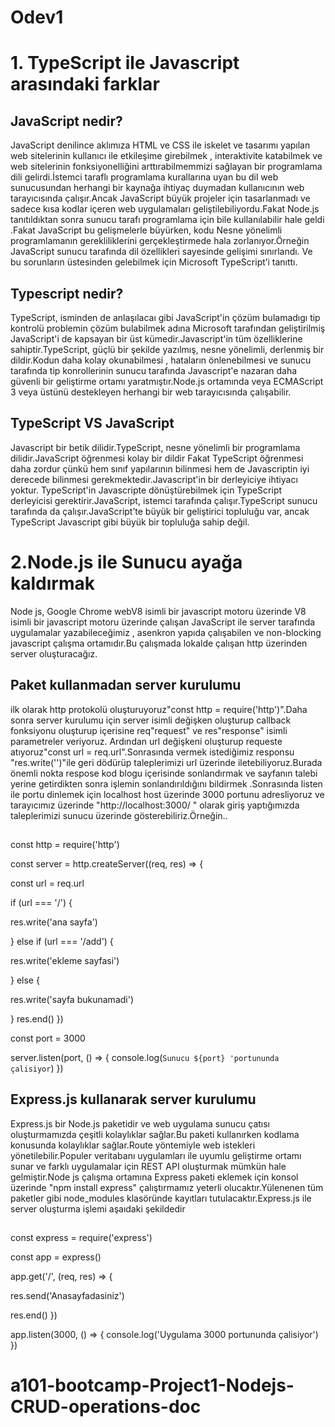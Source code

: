 # Odev1

# 1. TypeScript ile Javascript arasındaki farklar

## JavaScript nedir?

JavaScript denilince aklımıza HTML ve CSS ile iskelet ve tasarımı yapılan web sitelerinin kullanıcı ile etkileşime girebilmek , interaktivite katabilmek ve web sitelerinin fonksiyonelliğini arttırabilmemmizi sağlayan bir programlama dili gelirdi.İstemci taraflı programlama kurallarına uyan bu dil web sunucusundan herhangi bir kaynağa ihtiyaç duymadan kullanıcının web tarayıcısında çalışır.Ancak JavaScript büyük projeler için tasarlanmadı ve sadece kısa kodlar içeren web uygulamaları geliştilebiliyordu.Fakat Node.js tanıtıldıktan sonra sunucu tarafı programlama için bile kullanılabilir hale geldi .Fakat JavaScript bu gelişmelerle büyürken, kodu Nesne yönelimli programlamanın gerekliliklerini gerçekleştirmede hala zorlanıyor.Örneğin JavaScript sunucu tarafında dil özellikleri sayesinde gelişimi sınırlandı. Ve bu sorunların üstesinden gelebilmek için Microsoft TypeScript’i tanıttı.

## Typescript nedir?

TypeScript, isminden de anlaşılacaı gibi JavaScript'in çözüm bulamadıgı tip kontrolü problemin çözüm bulabilmek adına Microsoft tarafından geliştirilmiş JavaScript'i de kapsayan bir üst kümedir.Javascript'in tüm özelliklerine sahiptir.TypeScript, güçlü bir şekilde yazılmış, nesne yönelimli, derlenmiş bir dildir.Kodun daha kolay okunabilmesi , hataların önlenebilmesi ve sunucu tarafında tip konrollerinin sunucu tarafında Javascript'e nazaran daha güvenli bir geliştirme ortamı yaratmıştır.Node.js ortamında veya ECMAScript 3 veya üstünü destekleyen herhangi bir web tarayıcısında çalışabilir.

## TypeScript VS JavaScript

Javascript bir betik dilidir.TypeScript, nesne yönelimli bir programlama dilidir.JavaScript öğrenmesi kolay bir dildir Fakat TypeScript öğrenmesi daha zordur çünkü hem sınıf yapılarının bilinmesi hem de Javascriptin iyi derecede bilinmesi gerekmektedir.Javascript'in bir derleyiciye ihtiyacı yoktur. TypeScript'in Javascripte dönüştürebilmek için TypeScript derleyicisi gerektirir.JavaScript, istemci tarafında çalışır.TypeScript sunucu tarafında da çalışır.JavaScript’te büyük bir geliştirici topluluğu var, ancak TypeScript Javascript gibi büyük bir topluluğa sahip değil.

# 2.Node.js ile Sunucu ayağa kaldırmak

Node js, Google Chrome webV8 isimli bir javascript motoru üzerinde V8 isimli bir javascript motoru üzerinde çalışan JavaScript ile server tarafında uygulamalar yazabileceğimiz , asenkron yapıda çalışabilen ve non-blocking javascript çalışma ortamıdır.Bu çalışmada lokalde çalışan http üzerinden server oluşturacağız.

## Paket kullanmadan server kurulumu

ilk olarak http protokolü oluşturuyoruz"const http = require('http')".Daha sonra server kurulumu için server isimli değişken oluşturup callback fonksiyonu oluşturup içerisine req"request" ve res"response" isimli parametreler veriyoruz.
Ardından url değişkeni oluşturup requeste atıyoruz"const url = req.url".Sonrasında vermek istediğimiz responsu "res.write('')"ile geri dödürüp taleplerimizi url üzerinde iletebiliyoruz.Burada önemli nokta respose kod blogu içerisinde sonlandırmak ve sayfanın talebi yerine getirdikten sonra işlemin sonlandırıldığını bildirmek .Sonrasında listen ile portu dinlemek için localhost host üzerinde 3000 portunu adresliyoruz ve tarayıcımız üzerinde "http://localhost:3000/ " olarak giriş yaptığımızda taleplerimizi sunucu üzerinde gösterebiliriz.Örneğin..

##

const http = require('http')

const server = http.createServer((req, res) => {

const url = req.url

if (url === '/') {

res.write('ana sayfa')

} else if (url === '/add') {

res.write('ekleme sayfasi')

} else {

res.write('sayfa bukunamadi')

}
res.end()
})

const port = 3000

server.listen(port, () => {
console.log(`Sunucu ${port} 'portununda çalisiyor`)
})

## Express.js kullanarak server kurulumu

Express.js bir Node.js paketidir ve web uygulama sunucu çatısı oluşturmamızda çeşitli kolaylıklar sağlar.Bu paketi kullanırken kodlama konusunda kolaylıklar sağlar.Route yöntemiyle web istekleri yönetilebilir.Populer veritabanı uygulamları ile uyumlu geliştirme ortamı sunar ve farklı uygulamalar için REST API oluşturmak mümkün hale gelmiştir.Node js çalışma ortamına Express paketi eklemek için konsol üzerinde "npm install express" çalıştırmamız yeterli olucaktır.Yülenenen tüm paketler gibi node_modules klasöründe kayıtları tutulacaktır.Express.js ile server oluşturma işlemi aşaıdaki şekildedir

##

const express = require('express')

const app = express()

app.get('/', (req, res) => {

res.send('Anasayfadasiniz')

res.end()
})

app.listen(3000, () => {
console.log('Uygulama 3000 portununda çalisiyor')
})
# a101-bootcamp-Project1-Nodejs-CRUD-operations-doc
